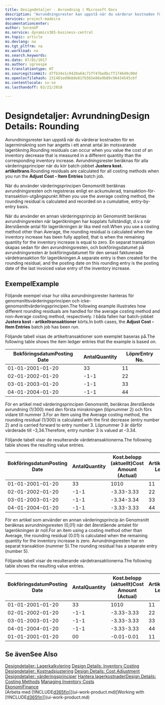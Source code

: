 ```yaml
---
title: Designdetaljer - Avrundning | Microsoft Docs
description: "Avrundningsrester kan uppstå när du värderar kostnaden för en lagerminskning som har angetts i ett annat antal än motsvarande lagerökning. Avrundningsrester beräknas för alla värderingsprinciper när du kör batch-jobbet **Justera kost. artikeltrans**."
services: project-madeira
documentationcenter: 
author: SorenGP
ms.service: dynamics365-business-central
ms.topic: article
ms.devlang: na
ms.tgt_pltfrm: na
ms.workload: na
ms.search.keywords: 
ms.date: 07/01/2017
ms.author: sgroespe
ms.translationtype: HT
ms.sourcegitcommit: d7fb34e1c9428a64c71ff47be8bcff174649c00d
ms.openlocfilehash: 231481ed9b8de81fb565e86e9b89c96434545cbf
ms.contentlocale: sv-se
ms.lasthandoff: 03/22/2018

---
```

# <a name="design-details-rounding"></a><span data-ttu-id="23091-104">Designdetaljer: Avrundning</span><span class="sxs-lookup"><span data-stu-id="23091-104">Design Details: Rounding</span></span>
<span data-ttu-id="23091-105">Avrundningsrester kan uppstå när du värderar kostnaden för en lagerminskning som har angetts i ett annat antal än motsvarande lagerökning.</span><span class="sxs-lookup"><span data-stu-id="23091-105">Rounding residuals can occur when you value the cost of an inventory decrease that is measured in a different quantity than the corresponding inventory increase.</span></span> <span data-ttu-id="23091-106">Avrundningsrester beräknas för alla värderingsprinciper när du kör batch-jobbet **Justera kost. artikeltrans**.</span><span class="sxs-lookup"><span data-stu-id="23091-106">Rounding residuals are calculated for all costing methods when you run the **Adjust Cost - Item Entries** batch job.</span></span>  

 <span data-ttu-id="23091-107">När du använder värderingsprincipen Genomsnitt beräknas avrundningsresten och registreras enligt en ackumulerad, transaktion-för-transaktion-utgångspunkt.</span><span class="sxs-lookup"><span data-stu-id="23091-107">When you use the average costing method, the rounding residual is calculated and recorded on a cumulative, entry-by-entry basis.</span></span>  

 <span data-ttu-id="23091-108">När du använder en annan värderingsprincip än Genomsnitt beräknas avrundningsresten när lagerökningen har kopplats fullständigt, d.v.s när återstående antal för lagerökningen är lika med noll.</span><span class="sxs-lookup"><span data-stu-id="23091-108">When you use a costing method other than Average, the rounding residual is calculated when the inventory increase has been fully applied, that is when the remaining quantity for the inventory increase is equal to zero.</span></span> <span data-ttu-id="23091-109">En separat transaktion skapas sedan för den avrundningsresten, och bokföringsdatumet på avrundningsresten är bokföringsdatumet för den senast fakturerade värdetransaktion för lagerökningen.</span><span class="sxs-lookup"><span data-stu-id="23091-109">A separate entry is then created for the rounding residual, and the posting date on this rounding entry is the posting date of the last invoiced value entry of the inventory increase.</span></span>  

## <a name="example"></a><span data-ttu-id="23091-110">Exempel</span><span class="sxs-lookup"><span data-stu-id="23091-110">Example</span></span>  
 <span data-ttu-id="23091-111">Följande exempel visar hur olika avrundningsrester hanteras för genomsnittsvärderingsprincipen och icke-genomsnittvärderingsprincipen.</span><span class="sxs-lookup"><span data-stu-id="23091-111">The following example illustrates how different rounding residuals are handled for the average costing method and non-Average costing method, respectively.</span></span> <span data-ttu-id="23091-112">I båda fallen har batch-jobbet **Justera kost - artikeltransaktioner** körts.</span><span class="sxs-lookup"><span data-stu-id="23091-112">In both cases, the **Adjust Cost - Item Entries** batch job has been run.</span></span>  

 <span data-ttu-id="23091-113">Följande tabell visas de artikeltransaktioner som exemplet baseras på.</span><span class="sxs-lookup"><span data-stu-id="23091-113">The following table shows the item ledger entries that the example is based on.</span></span>  

|<span data-ttu-id="23091-114">Bokföringsdatum</span><span class="sxs-lookup"><span data-stu-id="23091-114">Posting Date</span></span>|<span data-ttu-id="23091-115">Antal</span><span class="sxs-lookup"><span data-stu-id="23091-115">Quantity</span></span>|<span data-ttu-id="23091-116">Löpnr</span><span class="sxs-lookup"><span data-stu-id="23091-116">Entry No.</span></span>|  
|------------------|--------------|---------------|  
|<span data-ttu-id="23091-117">01-01-20</span><span class="sxs-lookup"><span data-stu-id="23091-117">01-01-20</span></span>|<span data-ttu-id="23091-118">3</span><span class="sxs-lookup"><span data-stu-id="23091-118">3</span></span>|<span data-ttu-id="23091-119">1</span><span class="sxs-lookup"><span data-stu-id="23091-119">1</span></span>|  
|<span data-ttu-id="23091-120">02-01-20</span><span class="sxs-lookup"><span data-stu-id="23091-120">02-01-20</span></span>|<span data-ttu-id="23091-121">-1</span><span class="sxs-lookup"><span data-stu-id="23091-121">-1</span></span>|<span data-ttu-id="23091-122">2</span><span class="sxs-lookup"><span data-stu-id="23091-122">2</span></span>|  
|<span data-ttu-id="23091-123">03-01-20</span><span class="sxs-lookup"><span data-stu-id="23091-123">03-01-20</span></span>|<span data-ttu-id="23091-124">-1</span><span class="sxs-lookup"><span data-stu-id="23091-124">-1</span></span>|<span data-ttu-id="23091-125">3</span><span class="sxs-lookup"><span data-stu-id="23091-125">3</span></span>|  
|<span data-ttu-id="23091-126">04-01-20</span><span class="sxs-lookup"><span data-stu-id="23091-126">04-01-20</span></span>|<span data-ttu-id="23091-127">-1</span><span class="sxs-lookup"><span data-stu-id="23091-127">-1</span></span>|<span data-ttu-id="23091-128">4</span><span class="sxs-lookup"><span data-stu-id="23091-128">4</span></span>|  

 <span data-ttu-id="23091-129">För en artikel med värderingsprincipen Genomsnitt, beräknas återstående avrundning (1/300) med den första minskningen (löpnummer 2) och förs vidare till nummer 3.</span><span class="sxs-lookup"><span data-stu-id="23091-129">For an item using the Average costing method, the rounding residual (1/300) is calculated with the first decrease (entry number 2) and is carried forward to entry number 3.</span></span> <span data-ttu-id="23091-130">Löpnummer 3 är därför värderade till –3,34.</span><span class="sxs-lookup"><span data-stu-id="23091-130">Therefore, entry number 3 is valued at –3.34.</span></span>  

 <span data-ttu-id="23091-131">Följande tabell visar de resulterande värdetransaktionerna.</span><span class="sxs-lookup"><span data-stu-id="23091-131">The following table shows the resulting value entries.</span></span>  

|<span data-ttu-id="23091-132">Bokföringsdatum</span><span class="sxs-lookup"><span data-stu-id="23091-132">Posting Date</span></span>|<span data-ttu-id="23091-133">Antal</span><span class="sxs-lookup"><span data-stu-id="23091-133">Quantity</span></span>|<span data-ttu-id="23091-134">Kost.belopp (aktuellt)</span><span class="sxs-lookup"><span data-stu-id="23091-134">Cost Amount (Actual)</span></span>|<span data-ttu-id="23091-135">Artikeltrans.löpnr</span><span class="sxs-lookup"><span data-stu-id="23091-135">Item Ledger Entry No.</span></span>|<span data-ttu-id="23091-136">Löpnr</span><span class="sxs-lookup"><span data-stu-id="23091-136">Entry No.</span></span>|  
|------------------|--------------|----------------------------|---------------------------|---------------|  
|<span data-ttu-id="23091-137">01-01-20</span><span class="sxs-lookup"><span data-stu-id="23091-137">01-01-20</span></span>|<span data-ttu-id="23091-138">3</span><span class="sxs-lookup"><span data-stu-id="23091-138">3</span></span>|<span data-ttu-id="23091-139">10</span><span class="sxs-lookup"><span data-stu-id="23091-139">10</span></span>|<span data-ttu-id="23091-140">1</span><span class="sxs-lookup"><span data-stu-id="23091-140">1</span></span>|<span data-ttu-id="23091-141">1</span><span class="sxs-lookup"><span data-stu-id="23091-141">1</span></span>|  
|<span data-ttu-id="23091-142">02-01-20</span><span class="sxs-lookup"><span data-stu-id="23091-142">02-01-20</span></span>|<span data-ttu-id="23091-143">-1</span><span class="sxs-lookup"><span data-stu-id="23091-143">-1</span></span>|<span data-ttu-id="23091-144">-3.33</span><span class="sxs-lookup"><span data-stu-id="23091-144">-3.33</span></span>|<span data-ttu-id="23091-145">2</span><span class="sxs-lookup"><span data-stu-id="23091-145">2</span></span>|<span data-ttu-id="23091-146">2</span><span class="sxs-lookup"><span data-stu-id="23091-146">2</span></span>|  
|<span data-ttu-id="23091-147">03-01-20</span><span class="sxs-lookup"><span data-stu-id="23091-147">03-01-20</span></span>|<span data-ttu-id="23091-148">-1</span><span class="sxs-lookup"><span data-stu-id="23091-148">-1</span></span>|<span data-ttu-id="23091-149">-3.34</span><span class="sxs-lookup"><span data-stu-id="23091-149">-3.34</span></span>|<span data-ttu-id="23091-150">3</span><span class="sxs-lookup"><span data-stu-id="23091-150">3</span></span>|<span data-ttu-id="23091-151">3</span><span class="sxs-lookup"><span data-stu-id="23091-151">3</span></span>|  
|<span data-ttu-id="23091-152">04-01-20</span><span class="sxs-lookup"><span data-stu-id="23091-152">04-01-20</span></span>|<span data-ttu-id="23091-153">-1</span><span class="sxs-lookup"><span data-stu-id="23091-153">-1</span></span>|<span data-ttu-id="23091-154">-3.33</span><span class="sxs-lookup"><span data-stu-id="23091-154">-3.33</span></span>|<span data-ttu-id="23091-155">4</span><span class="sxs-lookup"><span data-stu-id="23091-155">4</span></span>|<span data-ttu-id="23091-156">4</span><span class="sxs-lookup"><span data-stu-id="23091-156">4</span></span>|  

 <span data-ttu-id="23091-157">För en artikel som använder en annan värderingsprincip än Genomsnitt beräknas avrundningsresten (0,01) när det återstående antalet för lagerökningen är noll.</span><span class="sxs-lookup"><span data-stu-id="23091-157">For an item using a costing method other than Average, the rounding residual (0.01) is calculated when the remaining quantity for the inventory increase is zero.</span></span> <span data-ttu-id="23091-158">Avrundningsresten har en separat transaktion (nummer 5).</span><span class="sxs-lookup"><span data-stu-id="23091-158">The rounding residual has a separate entry (number 5).</span></span>  

 <span data-ttu-id="23091-159">Följande tabell visar de resulterande värdetransaktionerna.</span><span class="sxs-lookup"><span data-stu-id="23091-159">The following table shows the resulting value entries.</span></span>  

|<span data-ttu-id="23091-160">Bokföringsdatum</span><span class="sxs-lookup"><span data-stu-id="23091-160">Posting Date</span></span>|<span data-ttu-id="23091-161">Antal</span><span class="sxs-lookup"><span data-stu-id="23091-161">Quantity</span></span>|<span data-ttu-id="23091-162">Kost.belopp (aktuellt)</span><span class="sxs-lookup"><span data-stu-id="23091-162">Cost Amount (Actual)</span></span>|<span data-ttu-id="23091-163">Artikeltrans.löpnr</span><span class="sxs-lookup"><span data-stu-id="23091-163">Item Ledger Entry No.</span></span>|<span data-ttu-id="23091-164">Löpnr</span><span class="sxs-lookup"><span data-stu-id="23091-164">Entry No.</span></span>|  
|------------------|--------------|----------------------------|---------------------------|---------------|  
|<span data-ttu-id="23091-165">01-01-20</span><span class="sxs-lookup"><span data-stu-id="23091-165">01-01-20</span></span>|<span data-ttu-id="23091-166">3</span><span class="sxs-lookup"><span data-stu-id="23091-166">3</span></span>|<span data-ttu-id="23091-167">10</span><span class="sxs-lookup"><span data-stu-id="23091-167">10</span></span>|<span data-ttu-id="23091-168">1</span><span class="sxs-lookup"><span data-stu-id="23091-168">1</span></span>|<span data-ttu-id="23091-169">1</span><span class="sxs-lookup"><span data-stu-id="23091-169">1</span></span>|  
|<span data-ttu-id="23091-170">02-01-20</span><span class="sxs-lookup"><span data-stu-id="23091-170">02-01-20</span></span>|<span data-ttu-id="23091-171">-1</span><span class="sxs-lookup"><span data-stu-id="23091-171">-1</span></span>|<span data-ttu-id="23091-172">-3.33</span><span class="sxs-lookup"><span data-stu-id="23091-172">-3.33</span></span>|<span data-ttu-id="23091-173">2</span><span class="sxs-lookup"><span data-stu-id="23091-173">2</span></span>|<span data-ttu-id="23091-174">2</span><span class="sxs-lookup"><span data-stu-id="23091-174">2</span></span>|  
|<span data-ttu-id="23091-175">03-01-20</span><span class="sxs-lookup"><span data-stu-id="23091-175">03-01-20</span></span>|<span data-ttu-id="23091-176">-1</span><span class="sxs-lookup"><span data-stu-id="23091-176">-1</span></span>|<span data-ttu-id="23091-177">-3.33</span><span class="sxs-lookup"><span data-stu-id="23091-177">-3.33</span></span>|<span data-ttu-id="23091-178">3</span><span class="sxs-lookup"><span data-stu-id="23091-178">3</span></span>|<span data-ttu-id="23091-179">3</span><span class="sxs-lookup"><span data-stu-id="23091-179">3</span></span>|  
|<span data-ttu-id="23091-180">04-01-20</span><span class="sxs-lookup"><span data-stu-id="23091-180">04-01-20</span></span>|<span data-ttu-id="23091-181">-1</span><span class="sxs-lookup"><span data-stu-id="23091-181">-1</span></span>|<span data-ttu-id="23091-182">-3.33</span><span class="sxs-lookup"><span data-stu-id="23091-182">-3.33</span></span>|<span data-ttu-id="23091-183">4</span><span class="sxs-lookup"><span data-stu-id="23091-183">4</span></span>|<span data-ttu-id="23091-184">4</span><span class="sxs-lookup"><span data-stu-id="23091-184">4</span></span>|  
|<span data-ttu-id="23091-185">01-01-20</span><span class="sxs-lookup"><span data-stu-id="23091-185">01-01-20</span></span>|<span data-ttu-id="23091-186">0</span><span class="sxs-lookup"><span data-stu-id="23091-186">0</span></span>|<span data-ttu-id="23091-187">-0.01</span><span class="sxs-lookup"><span data-stu-id="23091-187">-0.01</span></span>|<span data-ttu-id="23091-188">1</span><span class="sxs-lookup"><span data-stu-id="23091-188">1</span></span>|<span data-ttu-id="23091-189">5</span><span class="sxs-lookup"><span data-stu-id="23091-189">5</span></span>|  

## <a name="see-also"></a><span data-ttu-id="23091-190">Se även</span><span class="sxs-lookup"><span data-stu-id="23091-190">See Also</span></span>  
 <span data-ttu-id="23091-191">[Designdetaljer: Lagerkalkylering](design-details-inventory-costing.md) </span><span class="sxs-lookup"><span data-stu-id="23091-191">[Design Details: Inventory Costing](design-details-inventory-costing.md) </span></span>  
 <span data-ttu-id="23091-192">[Designdetaljer: Kostnadsjustering](design-details-cost-adjustment.md) </span><span class="sxs-lookup"><span data-stu-id="23091-192">[Design Details: Cost Adjustment](design-details-cost-adjustment.md) </span></span>  
 <span data-ttu-id="23091-193">[Designdetaljer: värderingsprinciper](design-details-costing-methods.md) [Hantera lagerkostnader](finance-manage-inventory-costs.md)</span><span class="sxs-lookup"><span data-stu-id="23091-193">[Design Details: Costing Methods](design-details-costing-methods.md) [Managing Inventory Costs](finance-manage-inventory-costs.md)</span></span>  
 [<span data-ttu-id="23091-194">Ekonomi</span><span class="sxs-lookup"><span data-stu-id="23091-194">Finance</span></span>](finance.md)  
 <span data-ttu-id="23091-195">[Arbeta med [!INCLUDE[d365fin](includes/d365fin_md.md)]](ui-work-product.md)</span><span class="sxs-lookup"><span data-stu-id="23091-195">[Working with [!INCLUDE[d365fin](includes/d365fin_md.md)]](ui-work-product.md)</span></span>


